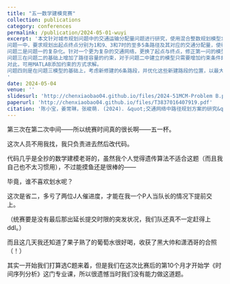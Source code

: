 ```yaml
---
title: "五一数学建模竞赛"
collection: publications
category: conferences
permalink: /publication/2024-05-01-wuyi
excerpt: '本文针对城市规划问题中的交通运输分配量问题进行研究，使用混合整数规划模型求解最大期望可达率，及其对应的交通分配量。使用MATLAB工具中的遗传算法对模型进行求解，并结合实际情况，帮助城市规划者确定合理的交通运输分配量。
问题一中，要求规划出起点终点分别为1和9、3和7时的至多5条路径及其对应的交通分配量，使得交通网络中的期望可达率最大化。为此，我们建立了混合整数规划模型，并结合MATLAB，使用遗传算法编程求解，得出了理想的五条路径以及其交通分配量，如正文中的表格所示。
问题二是问题一的复杂化。针对一个更为复杂的交通网络，更换了起点与终点，修正第一问的模型，调整遗传算法的相关参数，对其进行求解。除此之外，在本问中，适应度函数需要评估任意5条路段出现突发状况时的期望可达率。我们的求解结果详见正文。
问题三在问题二的基础上增加了路径容量的约束，对于问题二中建立的模型只需要增加约束条件即可，也就是需要在原有的模型基础上加入路段容量限制，并确保在任意5条路段出现突发状况时，网络中所有交通需求的期望可达率最大化。
对此，可用MATLAB添加约束的方式求解。
问题四则是在问题三模型的基础上，考虑新修建的6条路段，并优化这些新建路段的位置，以最大化在任意5条路段出现突发事故时网络中所有交通需求的期望可达率。使用遗传算法来确定新建路段的最优位置和优化交通量的分配。
'
date: 2024-05-04
venue: ''
slidesurl: 'http://chenxiaobao04.github.io/files/2024-51MCM-Problem B.pdf'
paperurl: 'http://chenxiaobao04.github.io/files/T3837016407919.pdf'
citation: '陈小宝，姜常琳，张峻萌. (2024). &quot;交通网络中路径规划方案的研究&quot'
---
```


第三次在第二次中间——所以统赛时间真的很长啊——五一杯。

这次人员不用我找，我只负责进去然后改代码。

代码几乎是全抄的数学建模老哥的，虽然我个人觉得遗传算法不适合这题（而且我自己也不太习惯用），不过能摸鱼还是很棒的——

毕竟，谁不喜欢划水呢？

这次是省二，多亏了两位J人催进度，才能在我一个P人当队长的情况下提前交上。

（统赛要是没有最后那出延长提交时限的突发状况，我们队还真不一定赶得上ddl。）

而且这几天我还知道了果子熟了的葡萄水很好喝，收获了黑大帅和潇洒哥的合照（！）

其实一开始我们打算选C题来着，但是我们在这次比赛后的第10个月才开始学《时间序列分析》这门专业课，所以很遗憾当时我们没有能力做这道题。
